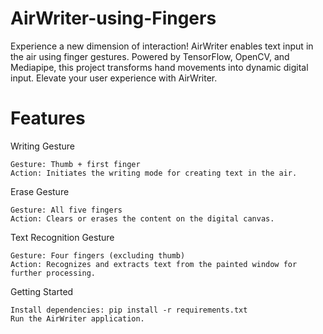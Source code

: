 # AirWriter-using-Fingers
Experience a new dimension of interaction! AirWriter enables text input in the air using finger gestures. Powered by TensorFlow, OpenCV, and Mediapipe, this project transforms hand movements into dynamic digital input. Elevate your user experience with AirWriter.

# Features
Writing Gesture

    Gesture: Thumb + first finger
    Action: Initiates the writing mode for creating text in the air.

Erase Gesture

    Gesture: All five fingers
    Action: Clears or erases the content on the digital canvas.

Text Recognition Gesture

    Gesture: Four fingers (excluding thumb)
    Action: Recognizes and extracts text from the painted window for further processing.

Getting Started

    Install dependencies: pip install -r requirements.txt
    Run the AirWriter application.
